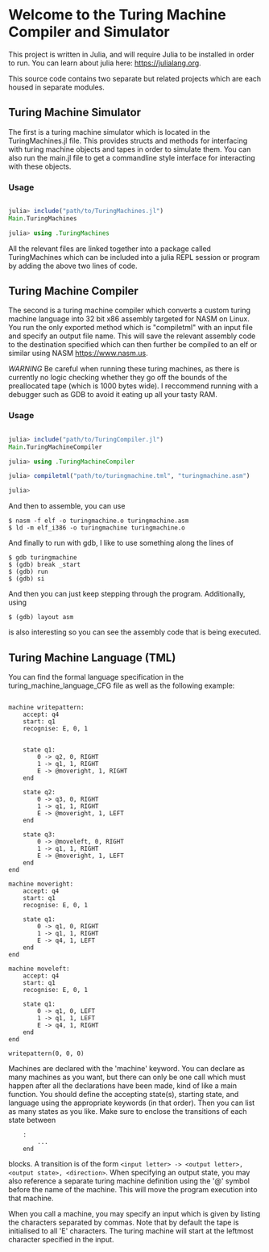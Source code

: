 # Welcome to the Turing Machine Compiler and Simulator

This project is written in Julia, and will require Julia to be installed in order to run. You can learn about julia here: https://julialang.org.

This source code contains two separate but related projects which are each housed in separate modules.

## Turing Machine Simulator

The first is a turing machine simulator which is located in the TuringMachines.jl file. This provides structs and methods for interfacing with turing machine objects and tapes in order to simulate them. You can also run the main.jl file to get a commandline style interface for interacting with these objects.

### Usage

```julia

julia> include("path/to/TuringMachines.jl")
Main.TuringMachines

julia> using .TuringMachines

```

All the relevant files are linked together into a package called TuringMachines which can be included into a julia REPL session or program by adding the above two lines of code.

## Turing Machine Compiler

The second is a turing machine compiler which converts a custom turing machine language into 32 bit x86 assembly targeted for NASM on Linux. You run the only exported method which is "compiletml" with an input file and specify an output file name. This will save the relevant assembly code to the destination specified which can then further be compiled to an elf or similar using NASM https://www.nasm.us.

*WARNING* Be careful when running these turing machines, as there is currently no logic checking whether they go off the bounds of the preallocated tape (which is 1000 bytes wide). I reccommend running with a debugger such as GDB to avoid it eating up all your tasty RAM.
### Usage

```julia

julia> include("path/to/TuringCompiler.jl")
Main.TuringMachineCompiler

julia> using .TuringMachineCompiler

julia> compiletml("path/to/turingmachine.tml", "turingmachine.asm")

julia>
```

And then to assemble, you can use

```shell
$ nasm -f elf -o turingmachine.o turingmachine.asm
$ ld -m elf_i386 -o turingmachine turingmachine.o
```

And finally to run with gdb, I like to use something along the lines of

```shell
$ gdb turingmachine
$ (gdb) break _start
$ (gdb) run
$ (gdb) si
```

And then you can just keep stepping through the program. Additionally, using

```shell
$ (gdb) layout asm
```

is also interesting so you can see the assembly code that is being executed.

## Turing Machine Language (TML)

You can find the formal language specification in the turing_machine_language_CFG file as well as the following example:

```

machine writepattern:
    accept: q4
    start: q1
    recognise: E, 0, 1


    state q1:
        0 -> q2, 0, RIGHT
        1 -> q1, 1, RIGHT
        E -> @moveright, 1, RIGHT
    end

    state q2:
        0 -> q3, 0, RIGHT
        1 -> q1, 1, RIGHT
        E -> @moveright, 1, LEFT
    end

    state q3:
        0 -> @moveleft, 0, RIGHT
        1 -> q1, 1, RIGHT
        E -> @moveright, 1, LEFT
    end
end

machine moveright:
    accept: q4
    start: q1
    recognise: E, 0, 1

    state q1:
        0 -> q1, 0, RIGHT
        1 -> q1, 1, RIGHT
        E -> q4, 1, LEFT
    end
end

machine moveleft:
    accept: q4
    start: q1
    recognise: E, 0, 1

    state q1:
        0 -> q1, 0, LEFT
        1 -> q1, 1, LEFT
        E -> q4, 1, RIGHT
    end
end

writepattern(0, 0, 0)
```

Machines are declared with the 'machine' keyword. You can declare as many machines as you want, but there can only be one call which must happen after all the declarations have been made, kind of like a main function. You should define the accepting state(s), starting state, and language using the appropriate keywords (in that order). Then you can list as many states as you like. Make sure to enclose the transitions of each state between

```
    :
        ...
    end
```

blocks. A transition is of the form `<input letter> -> <output letter>, <output state>, <direction>`. When specifying an output state, you may also reference a separate turing machine definition using the '@' symbol before the name of the machine. This will move the program execution into that machine.

When you call a machine, you may specify an input which is given by listing the characters separated by commas. Note that by default the tape is initialised to all 'E' characters. The turing machine will start at the leftmost character specified in the input.
